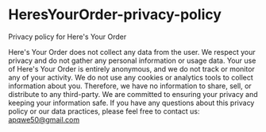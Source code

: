 # HeresYourOrder-privacy-policy
Privacy policy for Here's Your Order

Here's Your Order does not collect any data from the user. We respect your privacy and do not gather any personal information or usage data. Your use of Here's Your Order is entirely anonymous, and we do not track or monitor any of your activity. We do not use any cookies or analytics tools to collect information about you. Therefore, we have no information to share, sell, or distribute to any third-party. We are committed to ensuring your privacy and keeping your information safe. If you have any questions about this privacy policy or our data practices, please feel free to contact us: apqwe50@gmail.com

